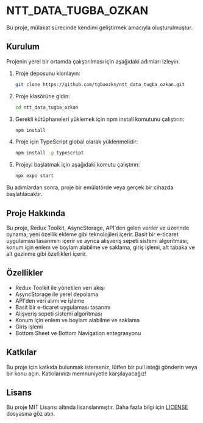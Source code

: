 # NTT_DATA_TUGBA_OZKAN

Bu proje, mülakat sürecinde kendimi geliştirmek amacıyla oluşturulmuştur.

## Kurulum

Projenin yerel bir ortamda çalıştırılması için aşağıdaki adımları izleyin:

1. Proje deposunu klonlayın:
   ```sh
   git clone https://github.com/tgbaozkn/ntt_data_tugba_ozkan.git
   ```

2. Proje klasörüne gidin:
   ```sh
   cd ntt_data_tugba_ozkan
   ```

3. Gerekli kütüphaneleri yüklemek için npm install komutunu çalıştırın:
   ```sh
   npm install
   ```

4. Proje için TypeScript global olarak yüklenmelidir:
   ```sh
   npm install -g typescript
   ```

5. Projeyi başlatmak için aşağıdaki komutu çalıştırın:
   ```sh
   npx expo start
   ```

Bu adımlardan sonra, proje bir emülatörde veya gerçek bir cihazda başlatılacaktır.

## Proje Hakkında

Bu proje, Redux Toolkit, AsyncStorage, API'den gelen veriler ve üzerinde oynama, yeni özellik ekleme gibi teknolojileri içerir. Basit bir e-ticaret uygulaması tasarımını içerir ve ayrıca alışveriş sepeti sistemi algoritması, konum için enlem ve boylam alabilme ve saklama, giriş işlemi, alt tabaka ve alt gezinme gibi özellikleri içerir.

## Özellikler

- Redux Toolkit ile yönetilen veri akışı
- AsyncStorage ile yerel depolama
- API'den veri alımı ve işleme
- Basit bir e-ticaret uygulaması tasarımı
- Alışveriş sepeti sistemi algoritması
- Konum için enlem ve boylam alabilme ve saklama
- Giriş işlemi
- Bottom Sheet ve Bottom Navigation entegrasyonu

## Katkılar

Bu proje için katkıda bulunmak isterseniz, lütfen bir pull isteği gönderin veya bir konu açın. Katkılarınızı memnuniyetle karşılayacağız!

## Lisans

Bu proje MIT Lisansı altında lisanslanmıştır. Daha fazla bilgi için [LICENSE](LICENSE) dosyasına göz atın.
